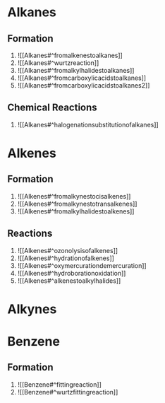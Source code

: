 # Alkanes

## Formation

1. ![[Alkanes#^fromalkenestoalkanes]]
2. ![[Alkanes#^wurtzreaction]]
3.  ![[Alkanes#^fromalkylhalidestoalkanes]]
4.  ![[Alkanes#^fromcarboxylicacidstoalkanes]]
 5. ![[Alkanes#^fromcarboxylicacidstoalkanes2]]

## Chemical Reactions

1. ![[Alkanes#^halogenationsubstitutionofalkanes]]
# Alkenes
## Formation

1.  ![[Alkenes#^fromalkynestocisalkenes]]
2. ![[Alkenes#^fromalkynestotransalkenes]]
3. ![[Alkenes#^fromalkylhalidestoalkenes]]
## Reactions 

1. ![[Alkenes#^ozonolysisofalkenes]]
2. ![[Alkenes#^hydrationofalkenes]]
3. ![[Alkenes#^oxymercurationdemercuration]]
4. ![[Alkenes#^hydroborationoxidation]]
5. ![[Alkenes#^alkenestoalkylhalides]]


# Alkynes

# Benzene
## Formation

1. ![[Benzene#^fittingreaction]]
2. ![[Benzene#^wurtzfittingreaction]]
